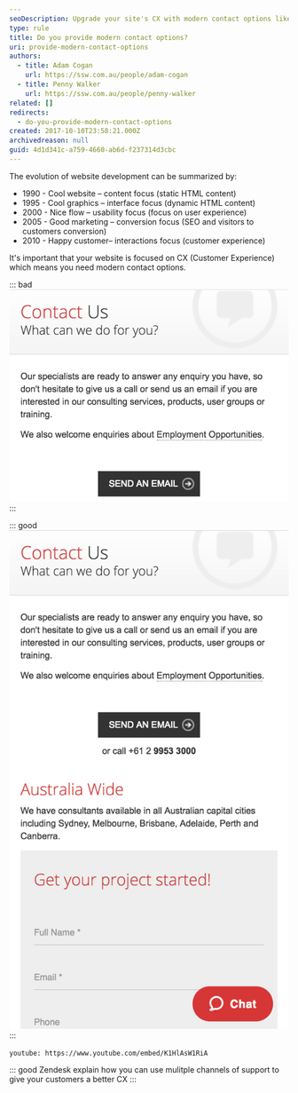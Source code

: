 ```yaml
---
seoDescription: Upgrade your site's CX with modern contact options like chat, VoIP, and more for happier customers.
type: rule
title: Do you provide modern contact options?
uri: provide-modern-contact-options
authors:
  - title: Adam Cogan
    url: https://ssw.com.au/people/adam-cogan
  - title: Penny Walker
    url: https://ssw.com.au/people/penny-walker
related: []
redirects:
  - do-you-provide-modern-contact-options
created: 2017-10-10T23:58:21.000Z
archivedreason: null
guid: 4d1d341c-a759-4660-ab6d-f237314d3cbc
---
```

The evolution of website development can be summarized by:

* 1990 - Cool website – content focus (static HTML content)
* 1995 - Cool graphics – interface focus (dynamic HTML content)
* 2000 - Nice flow – usability focus (focus on user experience)
* 2005 - Good marketing – conversion focus (SEO and visitors to customers conversion)
* 2010 - Happy customer– interactions focus (customer experience)

<!--endintro-->

It's important that your website is focused on CX (Customer Experience) which means you need modern contact options.

::: bad  
![Figure: Bad example - The only way to contact the company is via email](moderncontact-bad.png)  
:::

::: good  
![Figure: Good example - Chat is available along with other ways of contact, such as voip, IM, KB etc](moderncontact-good.png)  
:::

`youtube: https://www.youtube.com/embed/K1HlAsW1RiA`

::: good
Zendesk explain how you can use mulitple channels of support to give your customers a better CX
:::
